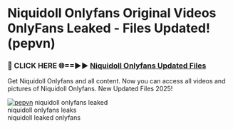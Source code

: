 # Niquidoll Onlyfans Original Videos 0nlyFans Leaked - Files Updated! (pepvn)

<h3>🔴 CLICK HERE 🌐==►► <a href="https://tinyurl.com/2jnfzry5" rel="nofollow">Niquidoll Onlyfans Updated Files</a></h3>

Get Niquidoll Onlyfans and all content. Now you can access all videos and pictures of Niquidoll Onlyfans. New Updated Files 2025!

[![pepvn](https://i.imgur.com/GyGTBgg.gif)](https://tinyurl.com/2jnfzry5)
niquidoll onlyfans leaked<br>
niquidoll onlyfans leaks<br>
niquidoll leaked onlyfans